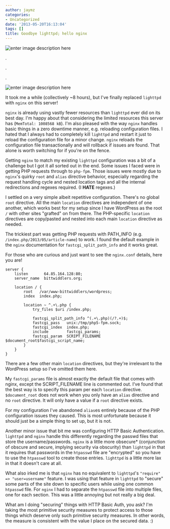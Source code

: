 ```yaml
---
author: jaymz
categories:
- Uncategorized
date: '2013-05-20T16:13:04'
tags: []
title: Goodbye lighttpd; hello nginx
---
```

![enter image description
here](http://3.bp.blogspot.com/-vE0QC2PAc3s/T_8QM8gIwyI/AAAAAAAABEk/fVDnp0CLva8/s1600/change.gif)

.

.

.

![enter image description
here](http://2.bp.blogspot.com/-Iw67tDAvy2Y/UJvr44XrxoI/AAAAAAAABKA/JJPt_qvyoqI/s320/lisp.gif)

It took me a while (collectively ~8 hours), but I've finally replaced
`lighttpd` with `nginx` on this server!

`nginx` is already using vastly fewer resources than `lighttpd` ever did on
its best day. I'm happy about that considering the limited resources this
server has (`MemTotal: 1008568 kB`). I'm also pleased with the way `nginx`
handles basic things in a zero downtime manner, e.g. reloading configuration
files. I hated that I always had to completely kill `lighttpd` and restart it
just to reload the configuration file for a minor change. `nginx` reloads the
configuration file transactionally and will rollback if issues are found. That
alone is worth switching for if you're on the fence.

Getting `nginx` to match my existing `lighttpd` configuration was a bit of a
challenge but I got it all sorted out in the end. Some issues I faced were in
getting PHP requests through to `php-fpm`. Those issues were mostly due to
`nginx`'s quirky `root` and `alias` directive behavior, especially regarding
the request handling cycle and nested location tags and all the internal
redirections and regexes required. (I **HATE** regexes.)

I settled on a very simple albeit repetitive configuration. There's no global
`root` directive. All the main `location` directives are independent of one
another, which works best for my setup since I have WordPress as the root `/`
with other sites "grafted" on from there. The PHP-specific `location`
directives are copy/pasted and nested into each main `location` directive as
needed.

The trickiest part was getting PHP requests with PATH_INFO (e.g.
`/index.php/2013/05/article-name`) to work. I found the default example in the
`nginx` documentation for `fastcgi_split_path_info` and it works great.

For those who are curious and just want to see the `nginx.conf` details, here
you are!

    
    
    server {
        listen       64.85.164.128:80;
        server_name  bittwiddlers.org;
    
        location / {
            root   /var/www-bittwiddlers/wordpress;
            index  index.php;
    
            location ~ ^.+\.php {
                try_files $uri /index.php;
    
                fastcgi_split_path_info ^(.+\.php)(/?.+)$;
                fastcgi_pass   unix:/tmp/php5-fpm.sock;
                fastcgi_index  index.php;
                include        fastcgi_params;
                fastcgi_param  SCRIPT_FILENAME $document_root$fastcgi_script_name;
            }
        }
    }
    

There are a few other main `location` directives, but they're irrelevant to
the WordPress setup so I've omitted them here.

My `fastcgi_params` file is almost exactly the default file that comes with
nginx, except the SCRIPT_FILENAME line is commented out. I've found that the
best way is to specify this param per each `location` directive.
`$document_root` does not work when you only have an `alias` directive and no
`root` directive. It will only have a value if a `root` directive exists.

For my configuration I've abandoned `alias`es entirely because of the PHP
configuration issues they caused. This is most unfortunate because it should
just be a simple thing to set up, but it is not.

Another minor issue that bit me was configuring HTTP Basic Authentication.
`lighttpd` and `nginx` handle this differently regarding the passwd files that
store the username/passwords. `nginx` is a little more obsecure* (conjunction
of obscure and secure, implying security via obscurity) than `lighttpd` in
that it requires that passwords in the `htpasswd` file are "encrypted" so you
have to use the `htpasswd` tool to create those entries. `lighttpd` is a
little more lax in that it doesn't care at all.

What also irked me is that `nginx` has no equivalent to `lighttpd`'s
`"require" => "user=username"` feature. I was using that feature in `lighttpd`
to "secure" some parts of the site down to specific users while using one
common `htpasswd` file. For `nginx` I had to separate the `htpasswd` file into
multiple files, one for each section. This was a little annoying but not
really a big deal.

What am I doing "securing" things with HTTP Basic Auth, you ask? I'm taking
the most primitive security measures to protect access to those things which
deserve only such primitive security measures. In other words, the measure is
consistent with the value I place on the secured data. :)